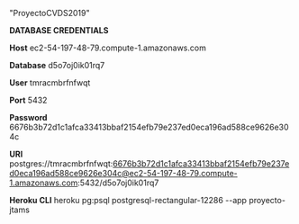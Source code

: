 "ProyectoCVDS2019" 	

**DATABASE CREDENTIALS**

**Host**
ec2-54-197-48-79.compute-1.amazonaws.com

**Database**
d5o7oj0ik01rq7

**User**
tmracmbrfnfwqt

**Port**
5432

**Password**
6676b3b72d1c1afca33413bbaf2154efb79e237ed0eca196ad588ce9626e304c

**URI**
postgres://tmracmbrfnfwqt:6676b3b72d1c1afca33413bbaf2154efb79e237ed0eca196ad588ce9626e304c@ec2-54-197-48-79.compute-1.amazonaws.com:5432/d5o7oj0ik01rq7

**Heroku CLI**
heroku pg:psql postgresql-rectangular-12286 --app proyecto-jtams